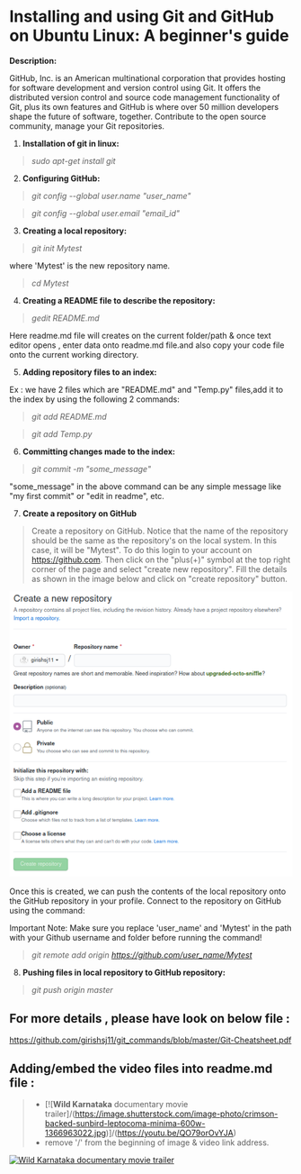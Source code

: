 # Installing and using Git and GitHub on Ubuntu Linux: A beginner's guide

**Description:**
  
   GitHub, Inc. is an American multinational corporation that provides hosting for software development and version control using Git. It offers the distributed version control and source code management functionality of Git, plus its own features and GitHub is where over 50 million developers shape the future of software, together. Contribute to the open source community, manage your Git repositories.
    
1. **Installation of git in linux:**
    
> *sudo apt-get install git*

2. **Configuring GitHub:**

> *git config --global user.name "user_name"*

> *git config --global user.email "email_id"*

3. **Creating a local repository:**

> *git init Mytest*

where 'Mytest' is the new repository name.

> *cd Mytest*

4. **Creating a README file to describe the repository:**

> *gedit README.md*

Here readme.md file will creates on the current folder/path  & once text editor opens , enter data onto readme.md file.and also copy your code file onto the current working directory.
      
      
5. **Adding repository files to an index:**

Ex : we have 2 files which are "README.md" and "Temp.py" files,add it to the index by using the following 2 commands:

> *git add README.md*

> *git add Temp.py*

6. **Committing changes made to the index:**

> *git commit -m "some_message"*

"some_message" in the above command can be any simple message like "my first commit" or "edit in readme", etc.
      
7. **Create a repository on GitHub**

> Create a repository on GitHub. Notice that the name of the repository should be the same as the repository's on the local system. In this case, it will be "Mytest". To do this login to your account on https://github.com. Then click on the "plus(+)" symbol at the top right corner of the page and select "create new repository". Fill the details as shown in the image below and click on "create repository" button.

![new repository_creation](/new_repository.png)

Once this is created, we can push the contents of the local repository onto the GitHub repository in your profile. Connect to the repository on GitHub using the command:

Important Note: Make sure you replace 'user_name' and 'Mytest' in the path with your Github username and folder before running the command!
    
> *git remote add origin https://github.com/user_name/Mytest*

8. **Pushing files in local repository to GitHub repository:**

> *git push origin master*


## For more details , please have look on below file :

https://github.com/girishsj11/git_commands/blob/master/Git-Cheatsheet.pdf


## Adding/embed the video files into readme.md file :

> - [![**Wild Karnataka** documentary movie trailer]/(https://image.shutterstock.com/image-photo/crimson-backed-sunbird-leptocoma-minima-600w-1366963022.jpg)]/(https://youtu.be/QO79orOvYJA)
> - remove '/' from the beginning of image & video link address. 


[![Wild Karnataka documentary movie trailer](https://image.shutterstock.com/image-photo/crimson-backed-sunbird-leptocoma-minima-600w-1366963022.jpg)](https://youtu.be/QO79orOvYJA)
